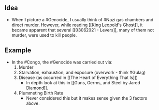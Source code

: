 ## Idea
- When I picture a #Genocide, I usually think of #Nazi gas chambers and direct murder. However, while reading [[King Leopold's Ghost]], it became apparent that several [[03062021 - Levers]], many of them not murder, were used to kill people.

## Example
- In the #Congo, the #Genocide was carried out via:
	1. Murder
	2. Starvation, exhaustion, and exposure (overwork - think #Gulag)
	3. Disease (as occurred in [[The Heart of Everything That Is]])
		- In depth look at this in [[Guns, Germs, and Steel by Jared Diamond]]. 
	4. Plummeting Birth Rate 
		- Never considered this but it makes sense given the 3 factors above. 

